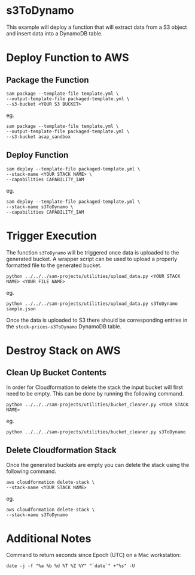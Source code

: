 # s3ToDynamo

This example will deploy a function that will extract data from a S3 object and insert data into a DynamoDB table.

# Deploy Function to AWS

## Package the Function

```
sam package --template-file template.yml \
--output-template-file packaged-template.yml \
--s3-bucket <YOUR S3 BUCKET>
```

eg.

```
sam package --template-file template.yml \
--output-template-file packaged-template.yml \
--s3-bucket asap_sandbox
```

## Deploy Function

```
sam deploy --template-file packaged-template.yml \
--stack-name <YOUR STACK NAME> \
--capabilities CAPABILITY_IAM
```

eg.

```
sam deploy --template-file packaged-template.yml \
--stack-name s3ToDynamo \
--capabilities CAPABILITY_IAM
```

# Trigger Execution

The function `s3ToDynamo` will be triggered once data is uploaded to the generated bucket.  A wrapper script can be used to upload a properly formatted file to the generated bucket.  

```
python ../../../sam-projects/utilities/upload_data.py <YOUR STACK NAME> <YOUR FILE NAME>
```

eg.

```
python ../../../sam-projects/utilities/upload_data.py s3ToDynamo sample.json
```

Once the data is uploaded to S3 there should be corresponding entries in the `stock-prices-s3ToDynamo` DynamoDB table.

# Destroy Stack on AWS

## Clean Up Bucket Contents

In order for Cloudformation to delete the stack the input bucket will first need to be empty.  This can be done by running the following command.

```
python ../../../sam-projects/utilities/bucket_cleaner.py <YOUR STACK NAME>
```

eg.

```
python ../../../sam-projects/utilities/bucket_cleaner.py s3ToDynamo
```

## Delete Cloudformation Stack

Once the generated buckets are empty you can delete the stack using the following command.

```
aws cloudformation delete-stack \
--stack-name <YOUR STACK NAME>
```

eg.

```
aws cloudformation delete-stack \
--stack-name s3ToDynamo
```

# Additional Notes

Command to return seconds since Epoch (UTC) on a Mac workstation:

```
date -j -f "%a %b %d %T %Z %Y" "`date`" +"%s" -U
```
